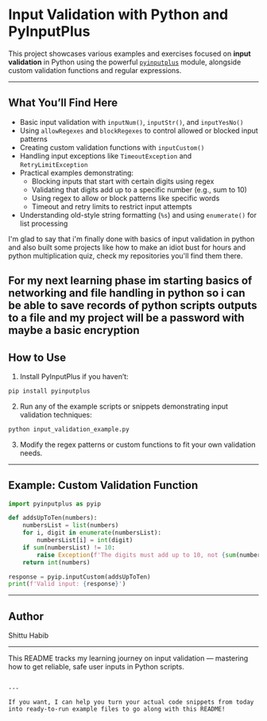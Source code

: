 # Input Validation with Python and PyInputPlus

This project showcases various examples and exercises focused on **input validation** in Python using the powerful [`pyinputplus`](https://pypi.org/project/PyInputPlus/) module, alongside custom validation functions and regular expressions.

---

## What You’ll Find Here

- Basic input validation with `inputNum()`, `inputStr()`, and `inputYesNo()`
- Using `allowRegexes` and `blockRegexes` to control allowed or blocked input patterns
- Creating custom validation functions with `inputCustom()`
- Handling input exceptions like `TimeoutException` and `RetryLimitException`
- Practical examples demonstrating:
  - Blocking inputs that start with certain digits using regex
  - Validating that digits add up to a specific number (e.g., sum to 10)
  - Using regex to allow or block patterns like specific words
  - Timeout and retry limits to restrict input attempts
- Understanding old-style string formatting (`%s`) and using `enumerate()` for list processing

I'm glad to say that i'm finally done with basics of input validation in python and also built some projects like how to make an idiot bust for hours and python multiplication quiz, check my repositories you'll find them there.

For my next learning phase im starting basics of networking and file handling in python so i can be able to save records of python scripts outputs to a file and my project will be a password with maybe a basic encryption 
---

## How to Use

1. Install PyInputPlus if you haven’t:

```bash
pip install pyinputplus
````

2. Run any of the example scripts or snippets demonstrating input validation techniques:

```bash
python input_validation_example.py
```

3. Modify the regex patterns or custom functions to fit your own validation needs.

---

## Example: Custom Validation Function

```python
import pyinputplus as pyip

def addsUpToTen(numbers):
    numbersList = list(numbers)
    for i, digit in enumerate(numbersList):
        numbersList[i] = int(digit)
    if sum(numbersList) != 10:
        raise Exception(f'The digits must add up to 10, not {sum(numbersList)}.')
    return int(numbers)

response = pyip.inputCustom(addsUpToTen)
print(f'Valid input: {response}')
```

---

## Author

Shittu Habib

---

This README tracks my learning journey on input validation — mastering how to get reliable, safe user inputs in Python scripts.

```

---

If you want, I can help you turn your actual code snippets from today into ready-to-run example files to go along with this README!
```
